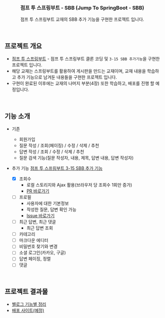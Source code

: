 <!-- Improved compatibility of back to top link: See: https://github.com/othneildrew/Best-README-Template/pull/73 -->

<h3 align="center">점프 투 스프링부트 - SBB (Jump To SpringBoot - SBB)</h3>

  <p align="center">
    점프 투 스프링부트 교재의 SBB 추가 기능을 구현한 프로젝트 입니다.
    <br />
  </p>

<br>

<!-- ABOUT THE PROJECT -->

## 프로젝트 개요

<div hidden id="123"></div>
<!-- [![Product Name Screen Shot][product-screenshot]](https://example.com) -->

- [점프 투 스프링부트](https://wikidocs.net/book/7601) - 점프 투 스프링부트 클론 코딩 및 `3-15 SBB 추가기능`을 구현한 프로젝트 입니다.
- 해당 교재는 스프링부트를 활용하여 게시판을 만드는 교재이며, 교재 내용을 학습하고 추가 기능으로 남겨둔 내용들을 구현한 프로젝트 입니다.
- 구현이 완료된 이후에는 교재의 나머지 부분(4장) 또한 학습하고, 배포를 진행 할 예정입니다.

<br>

## 기능 소개

- 기존
  - 회원가입
  - 질문 작성 / 조회(페이징) / 수정 / 삭제 / 추천
  - 답변 작성 / 조회 / 수정 / 삭제 / 추천
  - 질문 검색 기능(질문 작성자, 내용, 제목, 답변 내용, 답변 작성자)

- 추가 기능 [점프 투 스프링부트 3-15 SBB 추가 기능](https://wikidocs.net/162833)
  - [x] 조회수
    - 로컬 스토리지와 Ajax 활용(브라우저 당 조회수 1회만 증가)
    - [PR 바로가기](https://github.com/CheorHyeon/spring_additional/pull/4)
  - [ ] 프로필
    - 사용자에 대한 기본정보
    - 작성한 질문, 답변 확인 가능
    - [Issue 바로가기](https://github.com/CheorHyeon/spring_additional/issues/5)
  - [ ] 최근 답변, 최근 댓글
    - 최근 답변 조회 
  - [ ] 카테고리
  - [ ] 마크다운 에디터
  - [ ] 비밀번호 찾기와 변경
  - [ ] 소셜 로그인(카카오, 구글)
  - [ ] 답변 페이징, 정렬
  - [ ] 댓글

<br>

## 프로젝트 결과물
- [벨로그 기능별 정리](https://velog.io/@puar12?tag=%EC%A0%90%ED%94%84%ED%88%AC%EC%8A%A4%ED%94%84%EB%A7%81%EB%B6%80%ED%8A%B8)
- [배포 사이트(예정)]()

<!-- 템플릿 출처 : https://github.com/othneildrew/Best-README-Template -->
